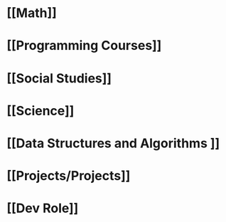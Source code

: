 
# [[Math]]

# [[Programming Courses]]

# [[Social Studies]]

# [[Science]]

# [[Data Structures and Algorithms ]]

# [[Projects/Projects]]

# [[Dev Role]]